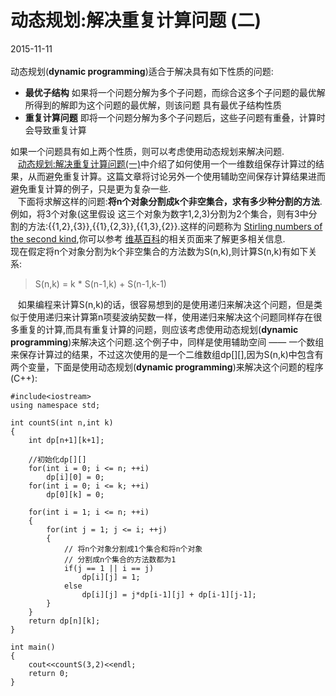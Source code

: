 # 动态规划:解决重复计算问题 (二)
2015-11-11   <br />      
动态规划(**dynamic programming**)适合于解决具有如下性质的问题:     

- **最优子结构**  如果将一个问题分解为多个子问题，而综合这多个子问题的最优解所得到的解即为这个问题的最优解，则该问题
具有最优子结构性质      
- **重复计算问题**  即将一个问题分解为多个子问题后，这些子问题有重叠，计算时会导致重复计算   

如果一个问题具有如上两个性质，则可以考虑使用动态规划来解决问题.         
&nbsp;&nbsp;&nbsp;[动态规划:解决重复计算问题(一)](./.)中介绍了如何使用一个一维数组保存计算过的结果，从而避免重复计算。这篇文章将讨论另外一个使用辅助空间保存计算结果进而避免重复计算的例子，只是更为复杂一些.     
&nbsp;&nbsp;&nbsp;下面将求解这样的问题:**将n个对象分割成k个非空集合，求有多少种分割的方法**.例如，将3个对象(这里假设
这三个对象为数字1,2,3)分割为2个集合，则有3中分割的方法:{{1,2},{3}},{{1},{2,3}},{{1,3},{2}}.这样的问题称为
[Stirling numbers of the second kind](https://en.wikipedia.org/wiki/Stirling_numbers_of_the_second_kind),你可以参考
[维基百科](https://en.wikipedia.org/wiki/Stirling_numbers_of_the_second_kind)的相关页面来了解更多相关信息.        
现在假定将n个对象分割为k个非空集合的方法数为S(n,k),则计算S(n,k)有如下关系:   

>S(n,k) = k * S(n-1,k) + S(n-1,k-1)

&nbsp;&nbsp;&nbsp;如果编程来计算S(n,k)的话，很容易想到的是使用递归来解决这个问题，但是类似于使用递归来计算第n项斐波纳契数一样，使用递归来解决这个问题同样存在很多重复的计算,而具有重复计算的问题，则应该考虑使用动态规划(**dynamic programming**)来解决这个问题.这个例子中，同样是使用辅助空间 —— 一个数组来保存计算过的结果，不过这次使用的是一个二维数组dp[][],因为S(n,k)中包含有两个变量，下面是使用动态规划(**dynamic programming**)来解决这个问题的程序(C++):      

    #include<iostream>
    using namespace std;
    
    int countS(int n,int k)
    {
    	int dp[n+1][k+1];
    
    	//初始化dp[][]
    	for(int i = 0; i <= n; ++i)
    		dp[i][0] = 0;
    	for(int i = 0; i <= k; ++i)
    		dp[0][k] = 0;
    	
    	for(int i = 1; i <= n; ++i)
    	{
    		for(int j = 1; j <= i; ++j)
    		{
    			// 将n个对象分割成1个集合和将n个对象
    			// 分割成n个集合的方法数都为1
    			if(j == 1 || i == j)
    				dp[i][j] = 1;
    			else
    				dp[i][j] = j*dp[i-1][j] + dp[i-1][j-1];
    		}
    	}
    	return dp[n][k];
    }
    
    int main()
    {
    	cout<<countS(3,2)<<endl;
    	return 0;
    }
    
